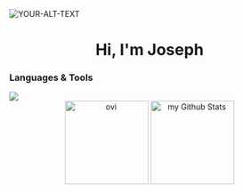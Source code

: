 
<picture>
 <source width="900px" height="100px" media="(prefers-color-scheme: dark)" srcset="https://github.com/josephcheel/josephcheel/blob/main/sources/test.jpeg">
 <source media="(prefers-color-scheme: light)" srcset="https://github.com/josephcheel/josephcheel/blob/main/sources/test.jpeg">
 <img alt="YOUR-ALT-TEXT" src="">
</picture>
<h1 align="center">Hi, I'm Joseph</h1>
<div>
		<h3 >Languages & Tools</h3>
		<img src="https://skillicons.dev/icons?i=c,py,bash,git,vscode">
</div>
<div align="center">
	<img height="150px" align="center" src="https://github-readme-stats.vercel.app/api/top-langs?username=josephcheel&show_icons=true&locale=en&layout=compact&theme=chartreuse-dark"     alt="ovi" />
	<img height="150px" align="center" src="https://github-readme-stats.vercel.app/api?username=josephcheel&include_all_commits=true&count_private=true&show_icons=true&line_height=20&title_color=2B5BBD&icon_color=1124BB&text_color=A1A1A1&bg_color=0,000000,130F40" alt="my Github Stats"/>
</div>
<br>
